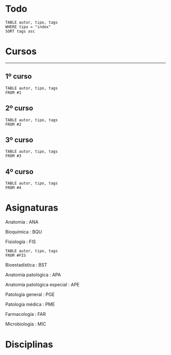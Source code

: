 
# Todo
```dataview
TABLE autor, tipo, tags
WHERE tipo = "index"
SORT tags asc
```
# Cursos
- - -
## 1º curso
```dataview
TABLE autor, tipo, tags
FROM #1
```
## 2º curso
```dataview
TABLE autor, tipo, tags
FROM #2
```
## 3º curso
```dataview
TABLE autor, tipo, tags
FROM #3
```
## 4º curso
```dataview
TABLE autor, tipo, tags
FROM #4
```


# Asignaturas

Anatomía : ANA

Bioquímica : BQU

Fisiología : FIS
```dataview
TABLE autor, tipo, tags
FROM #FIS  
```

Bioestadística : BST

Anatomía patológica : APA

Anatomía patológica especial : APE

Patología general : PGE

Patología médica : PME

Farmacología : FAR

Microbiología : MIC

# Disciplinas



